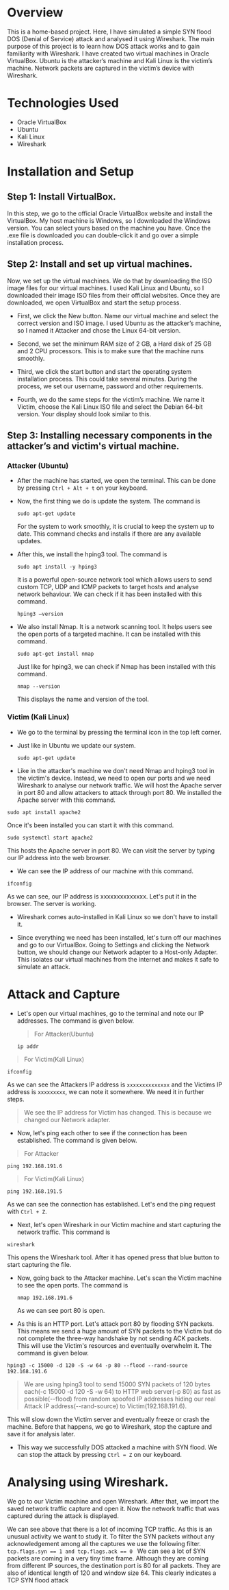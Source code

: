 # Overview

This is a home-based project. Here, I have simulated a simple SYN flood DOS (Denial of Service) attack and analysed it using Wireshark. The main purpose of this project is to learn how DOS attack works and to gain familiarity with Wireshark. I have created two virtual machines in Oracle VirtualBox. Ubuntu is the attacker’s machine and Kali Linux is the victim’s machine. Network packets are captured in the victim’s device with Wireshark.

# Technologies Used

* Oracle VirtualBox
* Ubuntu
* Kali Linux
* Wireshark
  
# Installation and Setup

## Step 1: Install VirtualBox.

In this step, we go to the official Oracle VirtualBox website and install the VirtualBox. My host machine is Windows, so I downloaded the Windows version. You can select yours based on the machine you have. Once the .exe file is downloaded you can double-click it and go over a simple installation process.

## Step 2: Install and set up virtual machines.

Now, we set up the virtual machines. We do that by downloading the ISO image files for our virtual machines. I used Kali Linux and Ubuntu, so I downloaded their image ISO files from their official websites. Once they are downloaded, we open VirtualBox and start the setup process.
* First, we click the New button. Name our virtual machine and select the correct version and ISO image. I used Ubuntu as the attacker’s machine, so I named it Attacker and 
chose the Linux 64-bit version.

* Second, we set the minimum RAM size of 2 GB, a Hard disk of 25 GB and 2 CPU processors. This is to make sure that the machine runs smoothly.
  
* Third, we click the start button and start the operating system installation process. This could take several minutes. During the process, we set our username, password and other requirements.
  
* Fourth, we do the same steps for the victim’s machine. We name it Victim, choose the Kali Linux ISO file and select the Debian 64-bit version.
Your display should look similar to this.

## Step 3: Installing necessary components in the attacker’s and victim's virtual machine.

### Attacker (Ubuntu)
* After the machine has started, we open the terminal. This can be done by pressing 
              ``Ctrl + Alt + t`` on your keyboard.
  
* Now, the first thing we do is update the system. The command is
  ```
  sudo apt-get update
  ``` 
  For the system to work smoothly, it is crucial to keep the system up to date. This command checks and installs if there are any available updates.
  
* After this, we install the hping3 tool. The command is 
  ```
  sudo apt install -y hping3
  ```
  It is a powerful open-source network tool which allows users to send custom TCP, UDP and ICMP packets to target hosts and analyse network behaviour. We can check if it 
  has been installed with this command.
   ```
   hping3 –version
   ```
* We also install Nmap. It is a network scanning tool. It helps users see the open ports of a targeted machine. It can be installed with this command.
   ```
   sudo apt-get install nmap
   ```
  Just like for hping3, we can check if Nmap has been installed with this command.
   ```
   nmap --version
   ```
  This displays the name and version of the tool.

### Victim (Kali Linux) 

- We go to the terminal by pressing the terminal icon in the top left corner. 

- Just like in Ubuntu we update our system. 

  ```
  sudo apt-get update
  ```

- Like in the attacker's machine we don't need Nmap and hping3 tool in the victim's device. Instead, we need to open our ports and we need Wireshark to analyse our network traffic. We will host the Apache server in port 80 and allow attackers to attack through port 80. We installed the Apache server with this command.
```
sudo apt install apache2
```
Once it's been installed you can start it with this command.
```
sudo systemctl start apache2
```
This hosts the Apache server in port 80. We can visit the server by typing our IP address into the web browser.


- We can see the IP address of our machine with this command.
```
ifconfig
```

As we can see, our IP address is xxxxxxxxxxxxxx. Let's put it in the browser.
The server is working.

- Wireshark comes auto-installed in Kali Linux so we don't have to install it.

- Since everything we need has been installed, let's turn off our machines and go to our VirtualBox. Going to Settings and clicking the Network button, we should change our Network adapter to a Host-only Adapter. This isolates our virtual machines from the internet and makes it safe to simulate an attack.

# Attack and Capture
- Let's open our virtual machines, go to the terminal and note our IP addresses. The command is given below.
  > For Attacker(Ubuntu)
   ```
   ip addr
   ```
> For Victim(Kali Linux)
  ```
  ifconfig
  ```
As we can see the Attackers IP address is ``xxxxxxxxxxxxxx`` and the Victims IP address is ``xxxxxxxxx``, we can note it somewhere. We need it in further steps.
  > We see the IP address for Victim has changed. This is because we changed our Network adapter.

- Now, let's ping each other to see if the connection has been established. The command is given below.
> For Attacker
```
ping 192.168.191.6
```
> For Victim(Kali Linux)
```
ping 192.168.191.5
```
As we can see the connection has established. Let's end the ping request with ``Ctrl + Z``.

- Next, let's open Wireshark in our Victim machine and start capturing the network traffic. This command is
```
wireshark
```
This opens the Wireshark tool. After it has opened press that blue button to start capturing the file.

- Now, going back to the Attacker machine. Let's scan the Victim machine to see the open ports. The command is
  ```
  nmap 192.168.191.6
  ```
  As we can see port 80 is open.

- As this is an HTTP port. Let's attack port 80 by flooding SYN packets. This means we send a huge amount of SYN packets to the Victim but do not complete the three-way handshake by not sending ACK packets. This will use the Victim's resources and eventually overwhelm it. The command is given below.
```
hping3 -c 15000 -d 120 -S -w 64 -p 80 --flood --rand-source 192.168.191.6
```
> We are using hping3 tool to send 15000 SYN packets of 120 bytes each(-c 15000 -d 120 -S -w 64) to HTTP web server(-p 80) as fast as possible(--flood) from random spoofed IP addresses hiding our real Attack IP address(--rand-source) to Victim(192.168.191.6).

This will slow down the Victim server and eventually freeze or crash the machine. Before that happens, we go to Wireshark, stop the capture and save it for analysis later.

- This way we successfully DOS attacked a machine with SYN flood. We can stop the attack by pressing `Ctrl = Z` on our keyboard.

# Analysing using Wireshark.  
We go to our Victim machine and open Wireshark. After that, we import the saved network traffic capture and open it. Now the network traffic that was captured during the attack is displayed.


We can see above that there is a lot of incoming TCP traffic. As this is an unusual activity we want to study it. To filter the SYN packets without any acknowledgement among all the captures we use the following filter.
`tcp.flags.syn == 1 and tcp.flags.ack == 0
`
We can see a lot of SYN packets are coming in a very tiny time frame. Although they are coming from different IP sources, the destination port is 80 for all packets. They are also of identical length of 120 and window size 64. This clearly indicates a TCP SYN flood attack



     
   

      


          







